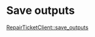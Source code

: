 # Save outputs

[RepairTicketClient::save_outputs](../../clients/repair_ticket_client/save_outputs.md)
